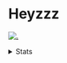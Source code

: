 # Heyzzz  

[![.](https://skillicons.dev/icons?i=ts,nextjs,nestjs,mongodb)](https://skillicons.dev)  

<details>
<summary>Stats</summary
<!--START_SECTION:waka-->

```txt
TypeScript    13 hrs 12 mins  ██████████████████░░░░░░░   72.42 %
CSS           2 hrs 45 mins   ███▓░░░░░░░░░░░░░░░░░░░░░   15.10 %
JavaScript    1 hr 2 mins     █▒░░░░░░░░░░░░░░░░░░░░░░░   05.75 %
JSON          37 mins         █░░░░░░░░░░░░░░░░░░░░░░░░   03.43 %
Rust          18 mins         ▒░░░░░░░░░░░░░░░░░░░░░░░░   01.67 %
```

<!--END_SECTION:waka-->
</details>
